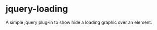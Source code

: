 jquery-loading
==============

A simple jquery plug-in to show hide a loading graphic over an element.
